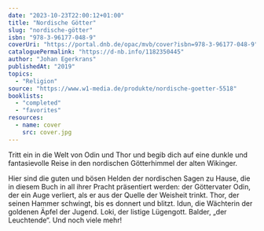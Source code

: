 ```yaml
---
date: "2023-10-23T22:00:12+01:00"
title: "Nordische Götter"
slug: "nordische-götter"
isbn: "978-3-96177-048-9"
coverUri: "https://portal.dnb.de/opac/mvb/cover?isbn=978-3-96177-048-9"
cataloguePermalink: "https://d-nb.info/1182350445"
author: "Johan Egerkrans"
publishedAt: "2019"
topics:
  - "Religion"
source: "https://www.w1-media.de/produkte/nordische-goetter-5518"
booklists:
  - "completed"
  - "favorites"
resources:
  - name: cover
    src: cover.jpg
---
```

Tritt ein in die Welt von Odin und Thor und begib dich auf eine dunkle und 
fantasievolle Reise in den nordischen Götterhimmel der alten Wikinger.

Hier sind die guten und bösen Helden der nordischen Sagen zu Hause, die in 
diesem Buch in all ihrer Pracht präsentiert werden: der Göttervater Odin, der 
ein Auge verliert, als er aus der Quelle der Weisheit trinkt. Thor, der seinen 
Hammer schwingt, bis es donnert und blitzt. Idun, die Wächterin der goldenen 
Äpfel der Jugend. Loki, der listige Lügengott. Balder, „der Leuchtende“. Und 
noch viele mehr!